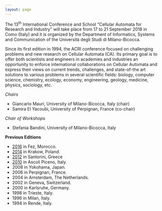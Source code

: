 ```yaml
---
layout: page
---
```


The 13<sup>th</sup> International Conference and School "Cellular Automata for Research and Industry" will take place from 17 to 21 September 2018 in Como (Italy) and it is organized by the Department of Informatics, Systems and Communication of the Università degli Studi di Milano-Bicocca.

Since its first edition in 1994, the ACRI conference focused on challenging problems and new research on Cellular Automata (CA). Its primary goal is to offer both scientists and engineers in academies and industries an opportunity to enforce international collaborations on Cellular Automata and express  their views on current trends, challenges, and state-of-the art solutions to various problems in several scientific fields: biology, computer science, chemistry, ecology, economy, engineering, geology, medicine, physics, sociology, etc.

_Chairs_

- Giancarlo Mauri, University of Milano-Bicocca, Italy (chair)
- Samira El Yacoubi, University of Perpignan, France (co-chair)

_Chair of Workshops_

- Stefania Bandini, University of Milano-Bicocca, Italy

**Previous Editions**

- [2016](http://acri2016.complexworld.net) in Fez, Morocco. [<i class="fa fa-book" aria-hidden="true"></i>](http://www.springer.com/us/book/978-3-319-44364-5)
- [2014](http://www.acri2014.agh.edu.pl/doku.php) in Krakow, Poland. [<i class="fa fa-book" aria-hidden="true"></i>](http://www.springer.com/us/book/9783319115191)
- [2012](http://acri2012.duth.gr) in Santorini, Greece [<i class="fa fa-book" aria-hidden="true"></i>](http://www.springer.com/us/book/9783642333491)
- [2010](http://www.acri2010.disco.unimib.it) in Ascoli Piceno, Italy. [<i class="fa fa-book" aria-hidden="true"></i>]()
- 2008 in Yokohama, Japan. [<i class="fa fa-book" aria-hidden="true"></i>](http://www.springer.com/us/book/9783642159787)
- 2006 in Perpignan, France. [<i class="fa fa-book" aria-hidden="true"></i>](http://www.springer.com/us/book/9783540409298)
- 2004 in Amsterdam, The Netherlands. [<i class="fa fa-book" aria-hidden="true"></i>](http://www.springer.com/us/book/9783540235965)
- 2002 in Geneva, Switzerland. [<i class="fa fa-book" aria-hidden="true"></i>](http://www.springer.com/us/book/9783540443049)
- 2000 in Karlsruhe, Germany. [<i class="fa fa-book" aria-hidden="true"></i>](http://www.springer.com/in/book/9781852333881)
- 1998 in Trieste, Italy. [<i class="fa fa-book" aria-hidden="true"></i>](http://www.springer.com/in/book/9781852330484)
- 1996 in Milan, Italy. [<i class="fa fa-book" aria-hidden="true"></i>](http://www.springer.com/us/book/9783540760917)
- 1994 in Rende, Italy.
